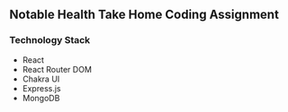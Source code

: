 ## Notable Health Take Home Coding Assignment

### Technology Stack

- React
- React Router DOM
- Chakra UI
- Express.js
- MongoDB
